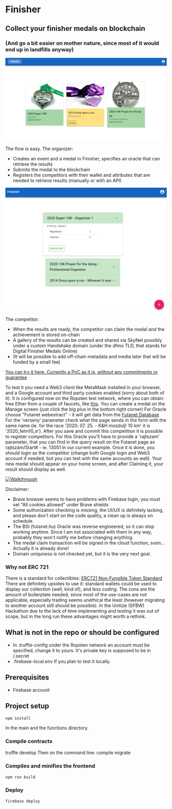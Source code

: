 # Finisher

## Collect your finisher medals on blockchain

### (And go a bit easier on mother nature, since most of it would end up in landfills anyway)

![Home screen](home.png "Home screen")

The flow is easy.
The organizer:

- Creates an event and a medal in Finisher, specifies an oracle that can retrieve the results
- Submits the medal to the blockchain
- Registers the competitors with their wallet and attributes that are needed to retrieve results (manually or with an API)

![Manager screen](manage.png "Manager screen")

The competitor:

- When the results are ready, the competitor can claim the medal and the achievement is stored on-chain
- A gallery of the results can be created and shared via SkyNet possibly under a custom Handshake domain (under the dfmo TLD, that stands for Digital Finisher Medals Online)
- (It will be possible to add off-chain metadata and media later that will be funded by a small fee)

[You can try it here. Currently a PoC as it is, without any commitments or guarantee](https://finisher-e976e.web.app/)

To test it you need a Web3 client like MetaMask installed in your browser, and a Google account and third party cookies enabled (sorry about both of it). It is configured now on the Ropsten test network, where you can obtain free Ether from a couple of faucets, like [this](https://faucet.ropsten.be/).
You can create a medal on the Manage screen (just click the big plus in the bottom right corner) For Oracle choose "Futanet webextract" - it will get data from the [Futanet Database](http://www.futanet.hu/versenyeredmeny.php) For the 'verseny' parameter check what the page sends in the form with the same name (ie. for the race '2020. 07. 25. - K&H mozdulj! 10 km' it is '2020_felm10_e'). After you save and commit this competition it is possible to register competitors. For this Oracle you'll have to provide a 'rajtszam' parameter, that you can find in the query result on the Futanet page as rajtszám/Start# - ie. 13051 in our current example.
Once it is done, you should login as the competitor (change both Google login and Web3 account if needed, but you can test with the same accounts as well). Your new medal should appear on your home screen, and after Claiming it, your result should display as well.

[![Walkthrough](http://img.youtube.com/vi/OOp05uRVFbQ/0.jpg)](http://www.youtube.com/watch?v=OOp05uRVFbQ)

Disclaimer:

- Brave browser seems to have problems with Firebase login, you must set "All cookies allowed" under Brave shields
- Some authorization checking is missing, the UI/UX is definitely lacking, and please don't start on the code quality, a clean up is always on schedule.
- The BSI (futanet.hu) Oracle was reverse engineered, so it can stop working anytime. Since I am not associated with them in any way, probably they won't notify me before changing anything.
- The medal claim transaction will be signed in the cloud function, soon... Actually it is already done!
- Domain uniquness is not checked yet, but it is the very next goal.

### Why not ERC 721
There is a standard for collectibles: [ERC721 Non-Fungible Token Standard](https://eips.ethereum.org/EIPS/eip-721) There are definitely upsides to use it: standard wallets could be used to display our collection (well, kind of), and less coding. The cons are the amount of boilerplate needed, since most of the use-cases are not applicable, especially trading seems unethical the least (however migrating to another account still should be possible). In the Unitize (SFBW) Hackathon due to the lack of time implementing and testing it was out of scope, but in the long run these advantages might worth a rethink.

## What is not in the repo or should be configured

- In .truffle-config under the Ropsten network an account must be specified, change it to yours. It's private key is supposed to be in /.secret
- .firebase-local.env If you plan to test it locally.

## Prerequisites

- Firebase account

## Project setup

```
npm install
```

In the main and the functions directory.

### Compile contracts

truffle develop
Then on the command line:
compile
migrate

### Compiles and minifies the frontend

```
npm run build
```

### Deploy

```
firebase deploy
```
